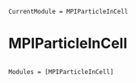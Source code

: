 ```@meta
CurrentModule = MPIParticleInCell
```

# MPIParticleInCell

```@index
```

```@autodocs
Modules = [MPIParticleInCell]
```

